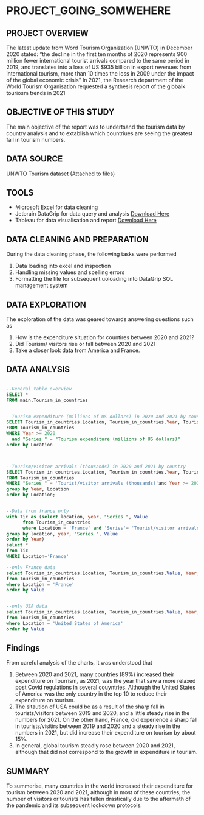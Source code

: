 # PROJECT_GOING_SOMWEHERE
## PROJECT OVERVIEW
<span style="color: #222222;">The latest update from Word Tourism Organization (UNWTO) in December 2020 stated: “the decline in the first ten months of 2020 represents 900 million fewer international tourist arrivals compared to the same period in 2019, and translates into a loss of US</span> <span style="color: #222222;">$</span><span style="color: #222222;">935 billion in export revenues from international tourism, more than 10 times the loss in 2009 under the impact of the global economic crisis”</span>
In 2021, the Research department of the World Tourism Organisation requested a synthesis report of the globalk touriosm trends in 2021

## OBJECTIVE OF THIS STUDY 
The main objective of the report was to undertsand the tourism data by country analysis and to extablish which countriues are seeing the greatest fall in tourism numbers. 
## DATA SOURCE
UNWTO Tourism dataset (Attached to files)
## TOOLS
  - Microsoft Excel for data cleaning 
  - Jetbrain DataGrip for data query and analysis [Download Here](https://www.jetbrains.com/datagrip/download/#section=mac)
  - Tableau for data visualisation and report [Download Here](https://identity.idp.tableau.com/login?state=hKFo2SByZG9HdTE2aTBiZ1k5MkhYcmI5TTN6aFY0dEx5Y2dwdqFupWxvZ2luo3RpZNkgbmhIQ3pRTGNiV1k5R0tkYUZQZ09TWGYya3JTWW53dG2jY2lk2SB3Y1M3SHdZOThxZGZnQlJFSFQ3WG9sbjdpcGM3NVUwYQ&client=wcS7HwY98qdfgBREHT7Xoln7ipc75U0a&protocol=oauth2&response_type=code&redirect_uri=https%3A%2F%2Fpublic.tableau.com%2Fpublic%2Fapis%2Fauth%2Fprovision&scope=openid%20email%20profile&nonce=CnyFHKrnLoM)
## DATA CLEANING AND PREPARATION
During the data cleaning phase, the following tasks were performed
  1. Data loading into excel and inspection
  2. Handling missing values and spelling errors
  3. Formatting the file for subsequent uoloading into DataGrip SQL management system
## DATA EXPLORATION
The exploration of the data was geared towards answering questions such as 
1. How is the expenditure situation for countires between 2020 and 2021?
2. Did Tourism/ visitors rise or fall between 2020 and 2021
3. Take a closer look data from America and France. 
## DATA ANALYSIS
```SQL

--General table overview
SELECT *
FROM main.Tourism_in_countries


--Tourism expenditure (millions of US dollars) in 2020 and 2021 by country (Which countries are spending more in tourism in 2021)
SELECT Tourism_in_countries.Location, Tourism_in_countries.Year, Tourism_in_countries.Value
FROM Tourism_in_countries
WHERE Year >= 2020
  and "Series " = "Tourism expenditure (millions of US dollars)"
order by Location



--Tourism/visitor arrivals (thousands) in 2020 and 2021 by country
SELECT Tourism_in_countries.Location, Tourism_in_countries.Year, Tourism_in_countries.Value, Tourism_in_countries."Series "
FROM Tourism_in_countries
WHERE "Series " = 'Tourist/visitor arrivals (thousands)'and Year >= 2020
group by Year, Location
order by Location;


--Data from france only
with Tic as (select location, year, "Series ", Value
      from Tourism_in_countries
      where Location = 'France' and 'Series'= 'Tourist/visitor arrivals (thousands)'
group by location, year, "Series ", Value
order by Year)
select *
from Tic
WHERE Location='France'

--only France data
select Tourism_in_countries.Location, Tourism_in_countries.Value, Year, "Series "
from Tourism_in_countries
where Location = 'France'
order by Value


--only USA data
select Tourism_in_countries.Location, Tourism_in_countries.Value, Year, "Series "
from Tourism_in_countries
where Location = 'United States of America'
order by Value
```

## Findings
From careful analysis of the charts, it was understood that 
1. Between 2020 and 2021, many countries (89%) increased their expenditure on Tourrism, as 2021, was the year that saw a more relaxed post Covid regulations in several couyntries. Although the United States of America was the only country in the top 10 to reduce their expenditure on tourism.
2. The sitaution of USA could be as a result of the sharp fall in tourists/visitors between 2019 and 2020, and a little steady rise in the numbers for 2021. On the other hand, France, did experience a sharp fall in tourists/visitirs between 2019 and 2020 and a steady rise in the numbers in 2021, but did increase their expenditure on tourism by about 15%.
3. In general, global tourism steadly rose between 2020 and 2021, although that did not correspond to the growth in expenditure in tourism. 

## SUMMARY
To summerise, many countries in the world increased their expenditure for tourism between 2020 and 2021, although in most of these countries, the number of visitors or tourists has fallen drastically due to the aftermath of the pandemic and its subsequent lockdown protocols. 




      
